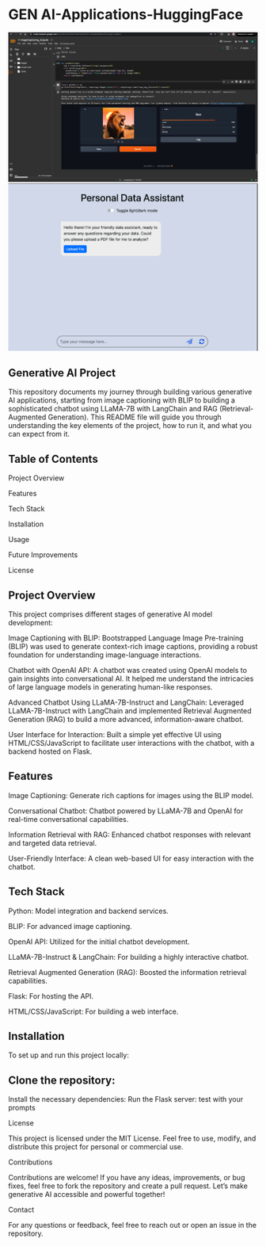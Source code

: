 # GEN AI-Applications-HuggingFace
![Image Caption generator](IC.png)
![ChatBot](run.png)
## Generative AI Project

This repository documents my journey through building various generative AI applications, starting from image captioning with BLIP to building a sophisticated chatbot using LLaMA-7B with LangChain and RAG (Retrieval-Augmented Generation). This README file will guide you through understanding the key elements of the project, how to run it, and what you can expect from it.

## Table of Contents

Project Overview

Features

Tech Stack

Installation

Usage

Future Improvements

License

## Project Overview

This project comprises different stages of generative AI model development:

Image Captioning with BLIP: Bootstrapped Language Image Pre-training (BLIP) was used to generate context-rich image captions, providing a robust foundation for understanding image-language interactions.

Chatbot with OpenAI API: A chatbot was created using OpenAI models to gain insights into conversational AI. It helped me understand the intricacies of large language models in generating human-like responses.

Advanced Chatbot Using LLaMA-7B-Instruct and LangChain: Leveraged LLaMA-7B-Instruct with LangChain and implemented Retrieval Augmented Generation (RAG) to build a more advanced, information-aware chatbot.

User Interface for Interaction: Built a simple yet effective UI using HTML/CSS/JavaScript to facilitate user interactions with the chatbot, with a backend hosted on Flask.

## Features

Image Captioning: Generate rich captions for images using the BLIP model.

Conversational Chatbot: Chatbot powered by LLaMA-7B and OpenAI for real-time conversational capabilities.

Information Retrieval with RAG: Enhanced chatbot responses with relevant and targeted data retrieval.

User-Friendly Interface: A clean web-based UI for easy interaction with the chatbot.

## Tech Stack

Python: Model integration and backend services.

BLIP: For advanced image captioning.

OpenAI API: Utilized for the initial chatbot development.

LLaMA-7B-Instruct & LangChain: For building a highly interactive chatbot.

Retrieval Augmented Generation (RAG): Boosted the information retrieval capabilities.

Flask: For hosting the API.

HTML/CSS/JavaScript: For building a web interface.

## Installation

To set up and run this project locally:

## Clone the repository:

Install the necessary dependencies:
Run the Flask server:
test with your prompts


License

This project is licensed under the MIT License. Feel free to use, modify, and distribute this project for personal or commercial use.

Contributions

Contributions are welcome! If you have any ideas, improvements, or bug fixes, feel free to fork the repository and create a pull request. Let’s make generative AI accessible and powerful together!

Contact

For any questions or feedback, feel free to reach out or open an issue in the repository.

